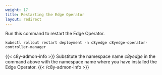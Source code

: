 ```yaml
---
weight: 17
title: Restarting the Edge Operator
layout: redirect
---
```


Run this command to restart the Edge Operator. 

```shell
kubectl rollout restart deployment -n c8yedge c8yedge-operator-controller-manager
```
{{< c8y-admon-info >}}
Substitute the namespace name *c8yedge* in the command above with the namespace name where you have installed the Edge Operator.
{{< /c8y-admon-info >}}